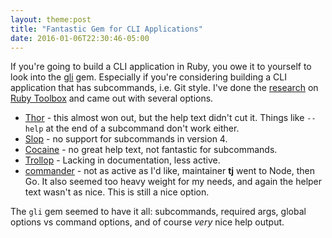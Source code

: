 ```yaml
---
layout: theme:post
title: "Fantastic Gem for CLI Applications"
date: 2016-01-06T22:30:46-05:00
---
```


If you're going to build a CLI application in Ruby, you owe it to yourself to
look into the [gli] gem. Especially if you're considering building a CLI
application that has subcommands, i.e. Git style. I've done the [research] on
[Ruby Toolbox] and came out with several options.

- [Thor] - this almost won out, but the help text didn't cut it. Things like
  `--help` at the end of a subcommand don't work either.
- [Slop] - no support for subcommands in version 4.
- [Cocaine] - no great help text, not fantastic for subcommands.
- [Trollop] - Lacking in documentation, less active.
- [commander] - not as active as I'd like, maintainer **tj** went to Node, then
  Go. It also seemed too heavy weight for my needs, and again the helper text
  wasn't as nice. This is still a nice option.

The `gli` gem seemed to have it all: subcommands, required args, global options
vs command options, and of course _very_ nice help output.

[gli]: https://github.com/davetron5000/gli
[research]: https://www.ruby-toolbox.com/categories/CLI_Option_Parsers
[Ruby Toolbox]: https://www.ruby-toolbox.com/categories/scripting_frameworks
[Thor]: https://github.com/erikhuda/thor
[Slop]: https://github.com/leejarvis/slop
[Cocaine]: https://github.com/thoughtbot/cocaine
[Trollop]: https://github.com/ManageIQ/trollop
[commander]: https://github.com/commander-rb/commander
